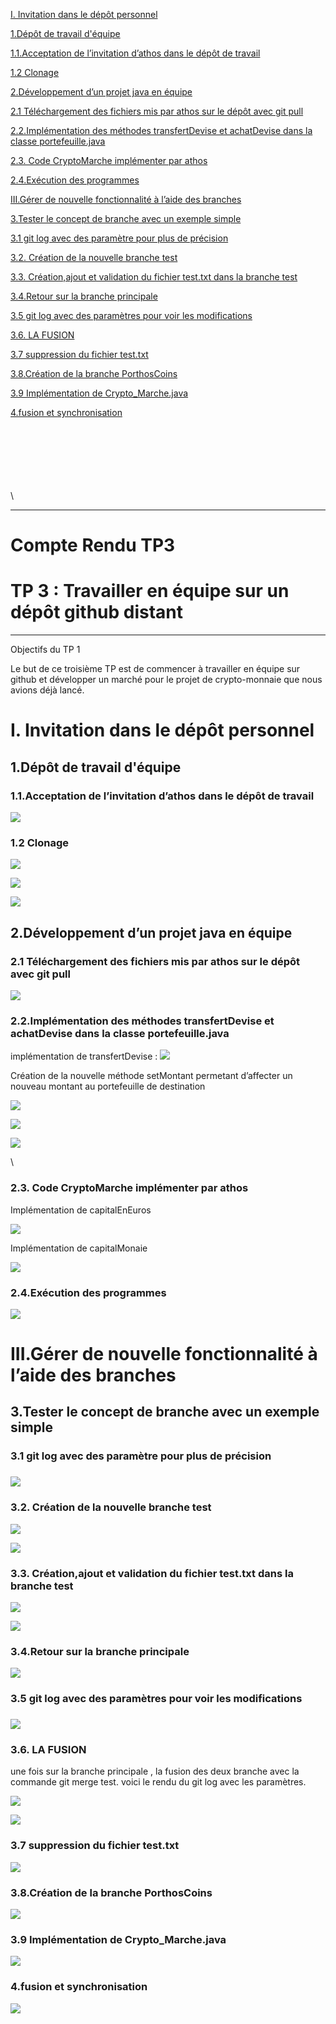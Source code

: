 [I. Invitation dans le dépôt personnel](https://docs.google.com/document/d/1vbyo1WIwqGx7u5Ndw4zCkxUZmjVk0QkmKIOGDKjhB7k/edit#heading=h.jzn8la7eudfq)

[1.Dépôt de travail d'équipe](https://docs.google.com/document/d/1vbyo1WIwqGx7u5Ndw4zCkxUZmjVk0QkmKIOGDKjhB7k/edit#heading=h.yxzlyh9tmpjn)

[1.1.Acceptation de l’invitation d’athos dans le dépôt de travail](https://docs.google.com/document/d/1vbyo1WIwqGx7u5Ndw4zCkxUZmjVk0QkmKIOGDKjhB7k/edit#heading=h.aipm0fi0z2ue)

[1.2 Clonage](https://docs.google.com/document/d/1vbyo1WIwqGx7u5Ndw4zCkxUZmjVk0QkmKIOGDKjhB7k/edit#heading=h.3cnperrz6dv)

[2.Développement d’un projet java en équipe](https://docs.google.com/document/d/1vbyo1WIwqGx7u5Ndw4zCkxUZmjVk0QkmKIOGDKjhB7k/edit#heading=h.913kcosnu7cv)

[2.1 Téléchargement des fichiers mis par athos sur le dépôt avec git pull](https://docs.google.com/document/d/1vbyo1WIwqGx7u5Ndw4zCkxUZmjVk0QkmKIOGDKjhB7k/edit#heading=h.ka5f3oesyehb)

[2.2.Implémentation des méthodes transfertDevise et achatDevise dans la classe portefeuille.java](https://docs.google.com/document/d/1vbyo1WIwqGx7u5Ndw4zCkxUZmjVk0QkmKIOGDKjhB7k/edit#heading=h.uyzi8nkofn7y)

[2.3. Code CryptoMarche implémenter par athos](https://docs.google.com/document/d/1vbyo1WIwqGx7u5Ndw4zCkxUZmjVk0QkmKIOGDKjhB7k/edit#heading=h.an61w1c127d6)

[2.4.Exécution des programmes](https://docs.google.com/document/d/1vbyo1WIwqGx7u5Ndw4zCkxUZmjVk0QkmKIOGDKjhB7k/edit#heading=h.7y8wz0fzioz7)

[III.Gérer de nouvelle fonctionnalité à l’aide des branches](https://docs.google.com/document/d/1vbyo1WIwqGx7u5Ndw4zCkxUZmjVk0QkmKIOGDKjhB7k/edit#heading=h.8nqq3wqvh5mt)

[3.Tester le concept de branche avec un exemple simple](https://docs.google.com/document/d/1vbyo1WIwqGx7u5Ndw4zCkxUZmjVk0QkmKIOGDKjhB7k/edit#heading=h.sgyn7edavugr)

[3.1 git log avec des paramètre pour plus de précision](https://docs.google.com/document/d/1vbyo1WIwqGx7u5Ndw4zCkxUZmjVk0QkmKIOGDKjhB7k/edit#heading=h.6ar4s9hojyln)

[3.2. Création de la nouvelle branche test](https://docs.google.com/document/d/1vbyo1WIwqGx7u5Ndw4zCkxUZmjVk0QkmKIOGDKjhB7k/edit#heading=h.nh6c48gh0rco)

[3.3. Création,ajout et validation du fichier test.txt dans la branche test](https://docs.google.com/document/d/1vbyo1WIwqGx7u5Ndw4zCkxUZmjVk0QkmKIOGDKjhB7k/edit#heading=h.2kndr54vpadz)

[3.4.Retour sur la branche principale](https://docs.google.com/document/d/1vbyo1WIwqGx7u5Ndw4zCkxUZmjVk0QkmKIOGDKjhB7k/edit#heading=h.r8e5jheqk0o)

[3.5 git log avec des paramètres pour voir les modifications](https://docs.google.com/document/d/1vbyo1WIwqGx7u5Ndw4zCkxUZmjVk0QkmKIOGDKjhB7k/edit#heading=h.2izdb3essq5x)

[3.6. LA FUSION](https://docs.google.com/document/d/1vbyo1WIwqGx7u5Ndw4zCkxUZmjVk0QkmKIOGDKjhB7k/edit#heading=h.s5ilnvp4rcf3)

[3.7 suppression du fichier test.txt](https://docs.google.com/document/d/1vbyo1WIwqGx7u5Ndw4zCkxUZmjVk0QkmKIOGDKjhB7k/edit#heading=h.a4u1cn4jxr1g)

[3.8.Création de la branche PorthosCoins](https://docs.google.com/document/d/1vbyo1WIwqGx7u5Ndw4zCkxUZmjVk0QkmKIOGDKjhB7k/edit#heading=h.q7zhfnil2mq)

[3.9 Implémentation de Crypto\_Marche.java](https://docs.google.com/document/d/1vbyo1WIwqGx7u5Ndw4zCkxUZmjVk0QkmKIOGDKjhB7k/edit#heading=h.3bnbljrwtaui)

[4.fusion et synchronisation](https://docs.google.com/document/d/1vbyo1WIwqGx7u5Ndw4zCkxUZmjVk0QkmKIOGDKjhB7k/edit#heading=h.u793e0rb4cro)

\
\
\
\
\
\
\


***

<h1>Compte Rendu TP3</h1>

<h1>TP 3 : Travailler en équipe sur un dépôt github distant</h1>

***

Objectifs du TP 1

Le but de ce troisième TP est de commencer à travailler en équipe sur github et développer un marché pour le projet de crypto-monnaie que nous avions déjà lancé.


# I. Invitation dans le dépôt personnel

## 1.Dépôt de travail d'équipe

### 1.1.Acceptation de l’invitation d’athos dans le dépôt de travail

![](https://lh7-us.googleusercontent.com/CycBQxnX0ChUGdN_OtDxImliGI5StWErD5lZmYpo2wgi3li0suPEqMHeBHk4CtkEhQMtevJX-T_FpkjprScmvTB4mXFx3p6L1-y2pWL1iEKwwRn9WQfr7To7VjFQlCLaTVFPuHatXhc-U4SaUT0NmdE)


### 1.2 Clonage 

![](https://lh7-us.googleusercontent.com/nxbQUc82P3FEhN7_RB9G30Lq8I8Bvb1qD7Y4LNnaUckjZ73uASw-RNv-P3UZRpb84pd7cPbsdzAGGB7-aeGZnd5EwgNvEdnipeCRX-ptmenuz9YmtEI4-iInCxE0pl158EEbSMdQlRTky1JBcDPUesU)

![](https://lh7-us.googleusercontent.com/W2jza8DhM-PRk_33qlhUPQs9k1A7nhPVPFEYWpUQHljPjye3BCWZMlKEFvbEDI4D9D90CKytB1dVsOOYt0tL_UedSMcOQeY3pG-u3aDQLvft2lLdKyWdTuNIKWRgsGOMUqlKNqODdZIUQNfYnlt8p7Q)

![](https://lh7-us.googleusercontent.com/ZbWx73NxNBqJBVYCyaobp2Xsl3-PvyhWHXhTV-aE-cy4nCMg7xkV1h_uaqqUupJPeHrwvof7zod7HS5fPPY685Gov3w4pVi_c0uwoty4_KcDmBM5RuWLyKMnRfGctO67yrsw6IVyZA_hxzE2hGrWX00)


## 2.Développement d’un projet java en équipe

### 2.1 Téléchargement des fichiers mis par athos sur le dépôt avec git pull

![](https://lh7-us.googleusercontent.com/2pzQUNnl8JgVXDLa4HDCYqTrajYL2tkCFtVpJRKaudEJW_FGFwD8A5ClJKjUgDMDBiY_fG7DR_O10KjDND0S3RGO-oMryvUuWSHKM0IbVMunTzu9Zce_2j6lR-M4joodzv1EOYk7k2VcTZMs4toCQCU)


### 2.2.Implémentation des méthodes transfertDevise et achatDevise dans la classe portefeuille.java

implémentation de transfertDevise : ![](https://lh7-us.googleusercontent.com/Sq_Fs_B8oBjX2tGSHfC9X-MUyxc3FOr3qC9Hk-TAxta2Ll9pq61HUXkJpTkoN7PdvCcJrN0qkiGjiXjQQuCTQ7ls2_sgKhhc9I-rg1TgP171pGQtfRUBw7pDtvWyIwdwBC6N-jhuV-iCK5C3V_DS1dY)

Création de la nouvelle méthode setMontant permetant d’affecter un nouveau montant au portefeuille de destination

![](https://lh7-us.googleusercontent.com/soYYeys45ylO8t_u1XJ40kvP11v4zX4DlhgueqR4isO24gqOEU2h9GJnIO8axCsxZy_QNlsD6lvYYMjqMfFbB_2G3jvvxnSoybb67M4N3LqN99K7LcxcLpWbWjdrrXZfivgx8S1eTlUZApxEtJc519Q)

![](https://lh7-us.googleusercontent.com/2W9qwRRZURtFj6gP6vNvNm334KTJWk7WNAl24HiTCzMA1Rw0Fi4mhNu5JXwWgwLljVQXVf13YP8SKDaYwpsbeP7SZr3sL-XF9NHaatoNeO4Nq0CNyiwNXOWOzIF4d6pE1lzghGrbJ-v_3IxInkZtKxw)

![](https://lh7-us.googleusercontent.com/_9-zGM9pj8b38FNz9feQ7O7PJYuanZdbml3PA9eqOpP1Utxh_6zmRWNRzyUyhkFJO1f93GAugozq_JLzr5vc4d8flGYOHto2f8e0LfDGcwmuj3GmVqbmxR7Z1lMsNofB9VQ-9UClKdXOT73OgjZ2fz4)

\



### 2.3. Code CryptoMarche implémenter par athos 

Implémentation de capitalEnEuros

![](https://lh7-us.googleusercontent.com/40KfOBpMrIz6o-37nSzRGeScsXijnkhZ67jxzQyU7CECgUTJ56RNJPZYAy2VOoWgZDSc6AD8d0Ph4RpL2jvtqeb_P2PRwuXftCmE2J1O8AlFalEebElb4mNVcpTW_OTst4hbbr0TJmmI_Aj82d2Rn5k)

Implémentation de capitalMonaie

![](https://lh7-us.googleusercontent.com/Afot8meK9UyDWoP8zWOy9shHA0iqixgcjyi8Ge7kNfO3gHHODjdKkcC1rHAbXylHp2UwmFFv1N1Tv3s4ro6TLaj1uFKVHhR9J_-2cqCTY5OM8hbgHXLdfLtaHmdVkLcObBVpqOIhJuyOV2bOWhM1It4)


### 2.4.Exécution des programmes

![](https://lh7-us.googleusercontent.com/jDXc4tfAjRI3mwHr_C5WsgpF25Q_t9gky58GNMSqc5y18-ezJ9FkfENoynChugw8Y0EdtjEWSWqlmNt7woEhvvfTNrogFY0FWLvwZvFaQUXu5aKAyTlD67-wY52eEUZ9G-a--6bqw7Qczl1_xCbazZU)


# III.Gérer de nouvelle fonctionnalité à l’aide des branches

## 3.Tester le concept de branche avec un exemple simple

### 3.1 git log avec des paramètre pour plus de précision

### ![](https://lh7-us.googleusercontent.com/_rX-9NMrOuIpgfheuVzDFvdZ7sxXo-J4Tk7gCsZxSP8-cpU9ZMA90BjI31DCJG-3wIMrHQLuJnCJbCvfrhOifJLUYGaVLcRsZpB7IY5UukJBMGZrn1yVDT21E9uyUQuvgQ_lsGQwZqq-O6Zz7jr4ew8)

### 3.2. Création de la nouvelle branche test

![](https://lh7-us.googleusercontent.com/d7NQdSZF7xPf5dnd8U3CJ9OxvOTkOXLo9AnnIUKiW3gUPYhEsLt9x-qm7l58uCqdS4etf-OwGjSvBcb9ojpwfQSRImNvhUkdHOHQeX6Hkncz9YNl-Zuq8yCVyT3rGvw9qXG0ywWah_HVlpnU19-mlA8)

![](https://lh7-us.googleusercontent.com/OBzxUpYMJ7sQ-L-BlycsRjVDunCh77r7QVROIWd5RSuI8dUrxJSIzOBY6tyOExK2DNwkbBak4MoGDEem6rImkM744ZoD9-dvHQPB0Ll2rZGD4s5W4SZk9LUHBPdX194lz69Dh3cxgTJyuFq6KI1Dihw)


### 3.3. Création,ajout et validation du fichier test.txt dans la branche test

![](https://lh7-us.googleusercontent.com/7qaPVjZZsTwWQ1xAdcXeEPJhZ5Rvcm7Tx4yAaCzKp2EIqwdz3gGvtd0_Mn3_bx09rrzqUiuLTeFPMQVN1KxAeMxHyv4lrW8GKKgC7Mw2uBmTUe9VrAoOUsc5Nj74k5RaBpabMI1XxdDWNFAN9VszwQg)

![](https://lh7-us.googleusercontent.com/SXc4x4_ysu91z6K8XPGKNoHFNDqdQOtwN9yjax5-WJi71D0CrP38bc1gRoywCXExJNDW5Ji24Vo_zdhqtM1U3nOY1y8_ySBWUpMOXKxhhukR0hfWb7CRpF4mUjqMyOk8_bX2Y1TZFo4xw2JqPpVWQPY)


### 3.4.Retour sur la branche principale

![](https://lh7-us.googleusercontent.com/M9hy5BoIry2VraPUqZn1EaqCp2DoEEDne6dMii6ypI1rZBS0ihwCwYU-CfhywRsFaGuepUJG5xd8nSH3s4zVQD679fVBCMSkGylyUz97c07Jj_LUPFXmWnsUVGhVEu14urr57UuJLRmMsZF0qCB5CXU)


### 3.5 git log avec des paramètres pour voir les modifications

### ![](https://lh7-us.googleusercontent.com/_rX-9NMrOuIpgfheuVzDFvdZ7sxXo-J4Tk7gCsZxSP8-cpU9ZMA90BjI31DCJG-3wIMrHQLuJnCJbCvfrhOifJLUYGaVLcRsZpB7IY5UukJBMGZrn1yVDT21E9uyUQuvgQ_lsGQwZqq-O6Zz7jr4ew8)

### 3.6. LA FUSION

une fois sur la branche principale , la fusion des deux branche avec la commande git merge test. voici le rendu du git log avec les paramètres.

![](https://lh7-us.googleusercontent.com/sjb8DsVOhAYhthZ_M88D9pUQp7qRMBchtHroLqym4s0Coyb4fA7og90VndZ7JB32CO6PAlroAWnx25Z9THXl8C7TCotZPdyFXJ_np9ee7jxjQygyEdABTMl1i0FG61Wnq6fC0opS2UX8fZeY6okjCk8)

![](https://lh7-us.googleusercontent.com/6rNawvufL80vTvYosSZTNelpYVruQQHtyOyMguNvE-_N-QDvmM1lkJtktcKBlHBxhlog5SGG3k3sa7mdjzcPIzw55QPPafuLA1a0Ee85IS9XGa8Tw7esHVppSi0Rh-nsMBRjhI8QQhaY3lDRpWdH_10)


### 3.7 suppression du fichier test.txt

![](https://lh7-us.googleusercontent.com/Kxxh_Cy72c63CW6KfEEuyP1uDHzD6tov19WKhCKZAnf4niVBwEseUrrAOiXIj1ls0LY2kCOopIoE9q8nEwt17oJrUBpnN_Zep7culR18EWqnL1SQ7mjeyojduqklbZ9c1iGXtyif3X2xJif-8PdKs_g)


### 3.8.Création de la branche PorthosCoins

![](https://lh7-us.googleusercontent.com/pbbhl5G1TuzaerGuxBaG0xiUmNUESG0Jz3AkNq96Tq5FfY5GfPFXOkbOq_OOkAMOify9E3zlzmzRGnzalIk67u9Adn1VuNWFTGdTEwKG6ZTq5Gd6DlYeZ2Rg_VVtTOelrJxpaJH6lNmdRvkPgObUQCY)


### 3.9 Implémentation de Crypto\_Marche.java

![](https://lh7-us.googleusercontent.com/W970DJHNgbCJDE5pvtipOIsgOI0TPFlyq0kLfXc9QV2vgvglcF1Umnofb6fFXpBYYTelAC2QU8ZOYcQikC0ghHdidvXvEtXSgyZed9yPyh1s74Bsliq3HK9KSRlf5141b9VdFOSBeGRKnK4hKSpCoFM)


### 4.fusion et synchronisation

![](https://lh7-us.googleusercontent.com/ZY9o3BRDqwObdEUd9HeHne2RwUqIRSeQusM2QKrPi5oZIAIf2X0eF1cDAK4PElwN5rCLy2__dnca_6eIcaj7MKiIci9tXFld2DZ6WeWu8KKL5Y3agdx0TyRnxwtW7po-IxlnJllP73paJZByeMmQi6s)
